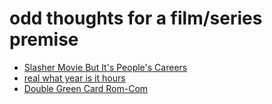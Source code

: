 # odd thoughts for a film/series premise

- [Slasher Movie But It's People's Careers](mbzz8-k7dk2-gk99p-xf37c-1s2es)
- [real what year is it hours](4eq60-f6t0y-kjak3-dzs4f-phvwt)
- [Double Green Card Rom-Com](4jff9-ntzsr-vcarz-118jm-5690q)
